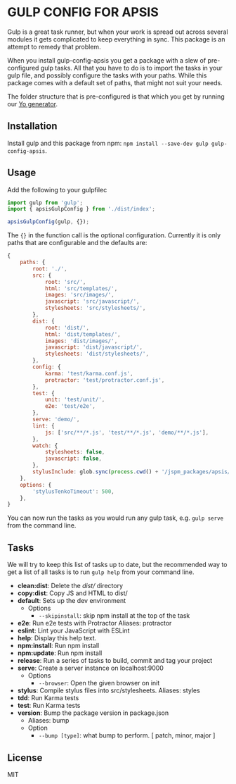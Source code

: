 GULP CONFIG FOR APSIS
===

Gulp is a great task runner, but when your work is spread out across several modules it gets complicated to keep everything in sync. This package is an attempt to remedy that problem.

When you install gulp-config-apsis you get a package with a slew of pre-configured gulp tasks. All that you have to do is to import the tasks in your gulp file, and possibly configure the tasks with your paths. While this package comes with a default set of paths, that might not suit your needs.

The folder structure that is pre-configured is that which you get by running our [Yo generator](https://github.com/ApsisInternational/generator-apsis).

## Installation

Install gulp and this package from npm: `npm install --save-dev gulp gulp-config-apsis`.

## Usage

Add the following to your gulpfilec

```js
import gulp from 'gulp';
import { apsisGulpConfig } from './dist/index';

apsisGulpConfig(gulp, {});
```

The `{}` in the function call is the optional configuration. Currently it is only paths that are configurable and the defaults are:

```js
{
    paths: {
        root: './',
        src: {
            root: 'src/',
            html: 'src/templates/',
            images: 'src/images/',
            javascript: 'src/javascript/',
            stylesheets: 'src/stylesheets/',
        },
        dist: {
            root: 'dist/',
            html: 'dist/templates/',
            images: 'dist/images/',
            javascript: 'dist/javascript/',
            stylesheets: 'dist/stylesheets/',
        },
        config: {
            karma: 'test/karma.conf.js',
            protractor: 'test/protractor.conf.js',
        },
        test: {
            unit: 'test/unit/',
            e2e: 'test/e2e',
        },
        serve: 'demo/',
        lint: {
            js: ['src/**/*.js', 'test/**/*.js', 'demo/**/*.js'],
        },
        watch: {
            stylesheets: false,
            javascript: false,
        },
        stylusInclude: glob.sync(process.cwd() + '/jspm_packages/apsis/tenko*/'),
    },
    options: {
        'stylusTenkoTimeout': 500,
    },
}
```

You can now run the tasks as you would run any gulp task, e.g. `gulp serve` from the command line.

## Tasks

We will try to keep this list of tasks up to date, but the recommended way to get a list of all tasks is to run `gulp help` from your command line.

- **clean:dist**: Delete the *dist/* directory
- **copy:dist**: Copy JS and HTML to dist/
- **default**: Sets up the dev environment
  - Options
    - `--skipinstall`: skip npm install at the top of the task
- **e2e**: Run e2e tests with Protractor Aliases: protractor
- **eslint**: Lint your JavaScript with ESLint
- **help**: Display this help text.
- **npm:install**: Run npm install
- **npm:update**: Run npm install
- **release**: Run a series of tasks to build, commit and tag your project
- **serve**: Create a server instance on localhost:9000
  - Options
    - `--browser`: Open the given browser on init
- **stylus**: Compile stylus files into src/stylesheets. Aliases: styles
- **tdd**: Run Karma tests
- **test**: Run Karma tests
- **version**: Bump the package version in package.json
  - Aliases: bump
  - Option
    - `--bump [type]`: what bump to perform. [ patch, minor, major ]

## License

MIT
